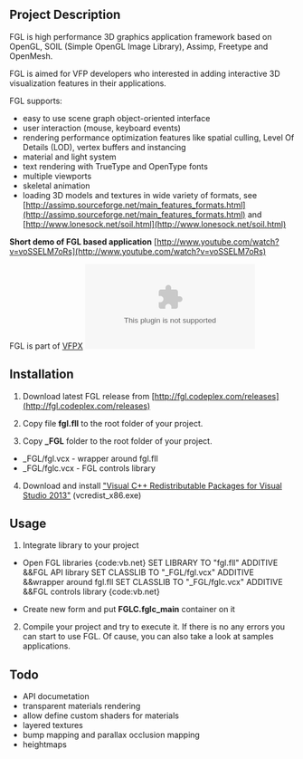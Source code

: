 ## Project Description
FGL is high performance 3D graphics application framework based on OpenGL, SOIL (Simple OpenGL Image Library), Assimp, Freetype and OpenMesh.

FGL is aimed for VFP developers who interested in adding interactive 3D visualization features in their applications.

FGL supports:
* easy to use scene graph object-oriented interface
* user interaction (mouse, keyboard events)
* rendering performance optimization features like spatial culling, Level Of Details (LOD), vertex buffers and instancing
* material and light system
* text rendering with TrueType and OpenType fonts
* multiple viewports
* skeletal animation
* loading 3D models and textures in wide variety of formats, see [http://assimp.sourceforge.net/main_features_formats.html](http://assimp.sourceforge.net/main_features_formats.html) and [http://www.lonesock.net/soil.html](http://www.lonesock.net/soil.html)

**Short demo of FGL based application**
[http://www.youtube.com/watch?v=voSSELM7oRs](http://www.youtube.com/watch?v=voSSELM7oRs)

FGL is part of [VFPX](http://vfpx.codeplex.com)
![VFPX](Home_vfpxbanner_small.gif|http://vfpx.codeplex.com)


## Installation

1) Download latest FGL release from [http://fgl.codeplex.com/releases](http://fgl.codeplex.com/releases)

2) Copy file **fgl.fll** to the root folder of your project. 

3) Copy **_FGL** folder to the root folder of your project.
* _FGL/fgl.vcx - wrapper around fgl.fll
* _FGL/fglc.vcx - FGL controls library

4) Download and install ["Visual C++ Redistributable Packages for Visual Studio 2013"](http://search.microsoft.com/en-us/DownloadResults.aspx?q=Visual+C%2b%2b+Redistributable+Packages+for+Visual+Studio+2013) (vcredist_x86.exe)


## Usage
1) Integrate library to your project

* Open FGL libraries
{code:vb.net}
SET LIBRARY TO "fgl.fll" ADDITIVE &&FGL API library
SET CLASSLIB TO "_FGL/fgl.vcx" ADDITIVE &&wrapper around fgl.fll
SET CLASSLIB TO "_FGL/fglc.vcx" ADDITIVE &&FGL controls library
{code:vb.net}

* Create new form and put **FGLC.fglc_main** container on it

2) Compile your project and try to execute it. If there is no any errors you can start to use FGL. 
Of cause, you can also take a look at samples applications.

## Todo
* API documetation
* transparent materials rendering
* allow define custom shaders for materials
* layered textures
* bump mapping and parallax occlusion mapping
* heightmaps